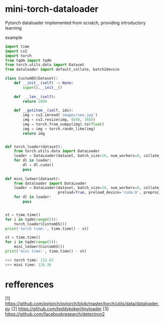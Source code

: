 # mini-torch-dataloader
Pytorch dataloader implemented from scratch, providing introductory learning


example
```python
import time
import cv2
import torch
from tqdm import tqdm
from torch.utils.data import Dataset
from dataloader import default_collate, batch2device

class CustomDS(Dataset):
    def __init__(self) -> None:
        super().__init__()
    
    def  __len__(self):
        return 1000
    
    def __getitem__(self, idx):
        img = cv2.imread('images/sea.jpg')
        img = cv2.resize(img, (640, 360))
        img = torch.from_numpy(img).to(float)
        img = img + torch.randn_like(img)
        return img


def torch_loader(dataset):
    from torch.utils.data import DataLoader
    loader = DataLoader(dataset, batch_size=16, num_workers=8, collate_fn=default_collate, pin_memory=True)
    for dl in loader:
        dl = dl.cuda()
        pass
    
def mini_lodaer(dataset):
    from dataloader import DataLoader
    loader = DataLoader(dataset, batch_size=16, num_workers=8, collate_fn=default_collate, 
                        preload=True, preload_device='cuda:0', preproc_fun=batch2device)
    for dl in loader:
        pass


st = time.time()
for i in tqdm(range(5)):
    torch_loader(CustomDS())
print('torch time:', time.time() - st)

st = time.time()
for i in tqdm(range(5)):
    mini_lodaer(CustomDS())
print('mini time:', time.time() - st)

>>> torch time: 132.62
>>> mini time: 126.36

```

# refferences



[1] https://github.com/pytorch/pytorch/blob/master/torch/utils/data/dataloader.py 
[2] https://github.com/teddykoker/tinyloader 
[3] https://github.com/facebookresearch/detectron2 